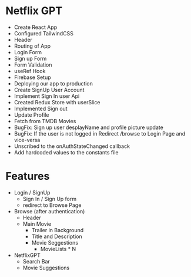 # Netflix GPT 

- Create React App
- Configured TailwindCSS 
- Header
- Routing of App 
- Login Form
- Sign up Form
- Form Validation 
- useRef Hook 
- Firebase Setup 
- Deploying our app to production 
- Create SignUp User Account 
- Implement Sign In user Api 
- Created Redux Store with userSlice 
- Implemented Sign out 
- Update Profile 
- Fetch from TMDB Movies 
- BugFix: Sign up user desplayName and profile picture update 
- BugFix: If the user is not logged in Redirect /browse to Login Page and vice-versa 
- Unscribed to the onAuthStateChanged callback 
- Add hardcoded values to the constants file 

# Features
- Login / SignUp 
    - Sign In / Sign Up form 
    - redirect to Browse Page 
- Browse (after authentication)
    - Header 
    - Main Movie 
        - Trailer in Background 
        - Title and Description 
        - Movie Seggestions 
            - MovieLists * N 
- NetflixGPT 
    - Search Bar 
    - Movie Suggestions 